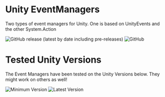 # Unity EventManagers
Two types of event managers for Unity. One is based on UnityEvents and the other System.Action

![GitHub release (latest by date including pre-releases)](https://img.shields.io/github/v/release/ru1t3rl/Unity-EventManager?display_name=release&include_prereleases)
![GitHub](https://img.shields.io/github/license/ru1t3rl/Unity-EventManager)

# Tested Unity Versions
The Event Managers have been tested on the Unity Versions below. They might work on others as well!

![Minimum Version](https://img.shields.io/static/v1?label="Minimum"&message="2019.4.40f1"&color="orange"&logo="Unity")
![Latest Version](https://img.shields.io/static/v1?label="Latest"&message="2022.1.11"&color="green"&logo="Unity")
